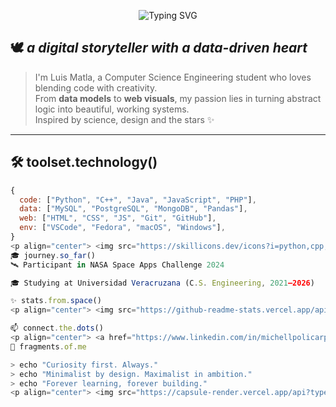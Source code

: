 <!--banner-->
<p align="center">
  <img src="https://readme-typing-svg.demolab.com?font=Fira+Code&weight=700&size=30&pause=1000&color=ffdf6d&center=true&vCenter=true&width=900&lines=Hey%2C+I'm+Luis+Matla+%F0%9F%8C%BB;Engineer+%7C+Data+Analyst+%7C+Creative+Coder" alt="Typing SVG" />
</p>


## 🕊️ *a digital storyteller with a data-driven heart*

> I'm Luis Matla, a Computer Science Engineering student who loves blending code with creativity.  
> From **data models** to **web visuals**, my passion lies in turning abstract logic into beautiful, working systems.  
> Inspired by science, design and the stars ✨

---

## 🛠️ toolset.technology()

```js
{
  code: ["Python", "C++", "Java", "JavaScript", "PHP"],
  data: ["MySQL", "PostgreSQL", "MongoDB", "Pandas"],
  web: ["HTML", "CSS", "JS", "Git", "GitHub"],
  env: ["VSCode", "Fedora", "macOS", "Windows"],
}
<p align="center"> <img src="https://skillicons.dev/icons?i=python,cpp,java,js,php,html,css,mysql,postgres,mongodb,git,github,vscode,linux,windows&theme=light" /> </p>
🎓 journey.so_far()
🛰️ Participant in NASA Space Apps Challenge 2024

🎓 Studying at Universidad Veracruzana (C.S. Engineering, 2021–2026)

✨ stats.from.space()
<p align="center"> <img src="https://github-readme-stats.vercel.app/api?username=michellpolicarpio&show_icons=true&theme=transparent&hide_border=true&icon_color=F9A8D4&title_color=93C5FD&text_color=CBD5E1" width="49%" /> <img src="https://github-readme-stats.vercel.app/api/top-langs/?username=michellpolicarpio&layout=compact&theme=transparent&hide_border=true&title_color=93C5FD&text_color=CBD5E1" width="49%" /> </p>

📫 connect.the.dots()
<p align="center"> <a href="https://www.linkedin.com/in/michellpolicarpio/" target="_blank"> <img src="https://img.shields.io/badge/-LinkedIn-93C5FD?style=for-the-badge&logo=linkedin&logoColor=white" /> </a> <a href="mailto:michellpolicarpio@gmail.com"> <img src="https://img.shields.io/badge/-Gmail-F9A8D4?style=for-the-badge&logo=gmail&logoColor=white" /> </a> <a href="https://github.com/michellpolicarpio"> <img src="https://img.shields.io/badge/-GitHub-1E293B?style=for-the-badge&logo=github&logoColor=white" /> </a> </p>
🧩 fragments.of.me

> echo "Curiosity first. Always."
> echo "Minimalist by design. Maximalist in ambition."
> echo "Forever learning, forever building."
<p align="center"> <img src="https://capsule-render.vercel.app/api?type=waving&color=gradient&height=120&section=footer&text=Michell%20Policarpio%20—%20Code%20with%20Soul&fontSize=20&fontColor=F9A8D4" /> </p> ```
